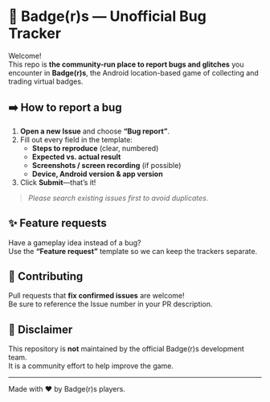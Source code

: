 # 🐾 Badge(r)s — Unofficial Bug Tracker

Welcome!  
This repo is **the community-run place to report bugs and glitches** you encounter in **Badge(r)s**, the Android location-based game of collecting and trading virtual badges.

## ➡️ How to report a bug
1. **Open a new Issue** and choose **“Bug report”**.  
2. Fill out every field in the template:  
   - **Steps to reproduce** (clear, numbered)  
   - **Expected vs. actual result**  
   - **Screenshots / screen recording** (if possible)  
   - **Device, Android version & app version**  
3. Click **Submit**—that’s it!

> *Please search existing issues first to avoid duplicates.*

## ✨ Feature requests
Have a gameplay idea instead of a bug?  
Use the **“Feature request”** template so we can keep the trackers separate.

## 🤝 Contributing
Pull requests that **fix confirmed issues** are welcome!  
Be sure to reference the Issue number in your PR description.

## 📜 Disclaimer
This repository is **not** maintained by the official Badge(r)s development team.  
It is a community effort to help improve the game.

---

Made with ❤️ by Badge(r)s players.
